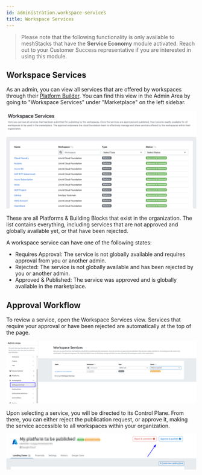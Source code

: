 ```yaml
---
id: administration.workspace-services
title: Workspace Services
---
```


> Please note that the following functionality is only available to meshStacks that have the **Service Economy** module activated.
> Reach out to your Customer Success representative if you are interested in using this module.

## Workspace Services

As an admin, you can view all services that are offered by workspaces through their [Platform Builder](marketplace.platform-builder).
You can find this view in the Admin Area by going to "Workspace Services" under "Marketplace" on the left sidebar.

![Workspace Services Overview](assets/platform-builder/workspace-services-overview.png)

These are all Platforms & Building Blocks that exist in the organization. The list contains everything, including services
that are not approved and globally available yet, or that have been rejected.

A workspace service can have one of the following states:

- Requires Approval: The service is not globally available and requires approval from you or another admin.
- Rejected: The service is not globally available and has been rejected by you or another admin.
- Approved & Published: The service was approved and is globally available in the marketplace.

## Approval Workflow

To review a service, open the Workspace Services view. Services that require your approval or have been rejected are
automatically at the top of the page.

![Workspace Services](assets/platform-builder/workspace-services.png)

Upon selecting a service, you will be directed to its Control Plane. From there, you can either reject the publication request, or approve it, making the service accessible to all workspaces within your organization.

![Approval](assets/platform-builder/service-approval.png)
